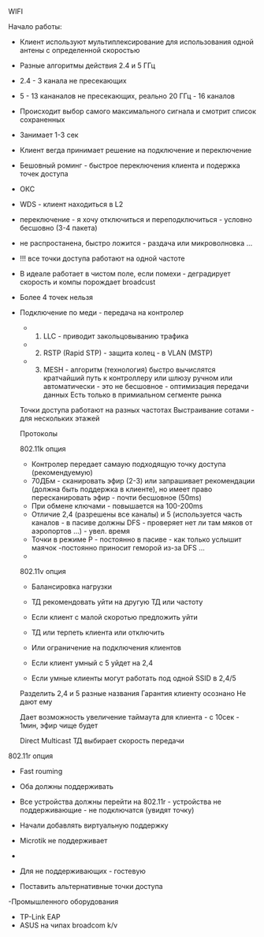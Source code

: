 WIFI

Начало работы:

 - Клиент используют мультиплексирование для использования одной антены с определенной скоростью
 - Разные алгоритмы действия 2.4 и 5 ГГц
 - 2.4 - 3 канала не пресекающих 
 - 5 - 13 кананалов не пресекающих, реально 20 ГГц - 16 каналов
 - Происходит выбор самого максимального сигнала и смотрит список сохраненных
 - Занимает 1-3 сек
 - Клиент вегда принимает решение на подключение и переключение
 - Бешовный роминг - быстрое переключения клиента и подержка точек доступа
 
 - ОКС 
 - WDS - клиент находиться в L2 
  - переключение - я хочу отключиться и переподключиться - условно бесшовно (3-4 пакета)
  - не распростанена, быстро ложится - раздача или микроволновка ...
  - !!! все точки доступа работают на одной частоте
  - В идеале работает в чистом поле, если помехи - деградирует скорость и компы порождает broadcust
  - Более 4 точек нельзя
  - Подключение по меди - передача на контролер
    - 1. LLC - приводит закольцовыванию трафика
    - 2. RSTP (Rapid STP) - защита колец - в VLAN (MSTP)
    - 3. MESH - алгоритм (технология) быстро вычислятся кратчайший путь к контроллеру или шлюзу
         ручном или автоматически - это не бесшовное - оптимизация передачи данных
         Есть только в примиальном сегменте рынка
    
    
    Точки доступа работают на разных частотах
    Выстраивание сотами - для нескольких этажей
    
    Протоколы
    
    802.11k опция
    - Контролер передает самаую подходящую точку доступа (рекомендуемую)
    - 70ДБм - сканировать эфир (2-3) или запрашивает рекомендации (должна быть поддержка в клиенте), но имеет право пересканировать эфир - почти бесшовное (50ms)
    - При обмене ключами - повышается на 100-200ms
    - Отличие 2,4 (разрешены все каналы) и 5 (используется часть каналов - в пасиве должны DFS - проверяет нет ли там мяков от аэропортов ...) - увел. время
    - Точки в режиме Р - постоянно в пасиве - как только услышит маячок -постоянно приносит геморой из-за DFS ...
    -
    
    802.11v опция
    - Балансировка нагрузки
    - ТД рекомендовать уйти на другую ТД или частоту
    - Если клиент с малой скоротью предложить  уйти
    - ТД или терпеть клиента или отключить
    - Или ограничение на подключения клиентов
    - Если клиент умный с 5 уйдет на 2,4 
    
    - Если умные клиенты могут работать под одной SSID в 2,4/5
    
    Разделить 2,4 и 5 разные названия
    Гарантия клиенту осознано
    Не дают ему 
    
    Дает возможность увеличение таймаута для клиента - с 10сек - 1мин, эфир чище будет
    
    Direct Multicast 
    ТД выбирает скорость передачи
    
    
   802.11r опция
   - Fast rouming
   - Оба должны поддерживать 
   - Все устройства должны перейти на 802.11r - устройства не поддерживающие - не подключатся (увидят точку)
   - Начали добавлять виртуальную поддержку 
   - Microtik не поддерживает
   - 
   
 - Для не поддерживающих - гостевую 
 - Поставить альтернативные точки доступа
   
 -Промышленного оборудования 
   - TP-Link EAP
   - ASUS на чипах broadcom k/v
    
    
    
    
    
    
    
  

